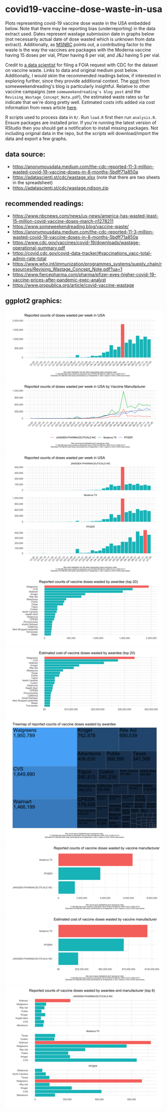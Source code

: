# covid19-vaccine-dose-waste-in-usa

Plots representing covid-19 vaccine dose waste in the USA embedded below. Note that there may be reporting bias (underreporting) in the data extract used. Dates represent wastage submission date in graphs below (not necessarily actual date of dose wasted which is unknown from data extract). Additionally, as [MSNBC](https://www.nbcnews.com/news/us-news/america-has-wasted-least-15-million-covid-vaccine-doses-march-n1278211) points out, a contributing factor to the waste is the way the vaccines are packages with the Moderna vaccine having 15 doses per vial, Pfizer having 6 per vial, and J&J having 5 per vial.

Credit to [a data scientist](https://anonymousdata.medium.com/) for filing a FOIA request with CDC for the dataset on vaccine waste. Links to data and original medium post below. Additionally, I would skim the recommended readings below, if interested in exploring further, since they provide additional context. The [post](https://www.someweekendreading.blog/vaccine-waste/
) from someweekendreading's blog is particularly insightful. Relative to other vaccine campaigns (see `someweekendreading's blog post` and the `Revising_Wastage_Concept_Note.pdf`), the estimated waste rates so far indicate that we're doing pretty well. Estimated costs info added via cost information from  news article [here](https://www.fiercepharma.com/pharma/pfizer-eyes-higher-covid-19-vaccine-prices-after-pandemic-exec-analyst).

R scripts used to process data in `R/`. Run `load.R` first then run `analysis.R`. Ensure packages are installed prior. If you're running the latest version of RStudio then you should get a notification to install missing packages. Not including original data in the repo, but the scripts will download/import the data and export a few graphs.

## data source:
* https://anonymousdata.medium.com/the-cdc-reported-11-3-million-wasted-covid-19-vaccine-doses-in-8-months-5bdff71a850a
* https://adatascienti.st/cdc/wastage.xlsx (note that there are two sheets in the spreadsheet)
* https://adatascienti.st/cdc/wastage.ndjson.zip

## recommended readings:
* https://www.nbcnews.com/news/us-news/america-has-wasted-least-15-million-covid-vaccine-doses-march-n1278211
* https://www.someweekendreading.blog/vaccine-waste/
* https://anonymousdata.medium.com/the-cdc-reported-11-3-million-wasted-covid-19-vaccine-doses-in-8-months-5bdff71a850a
* https://www.cdc.gov/vaccines/covid-19/downloads/wastage-operational-summary.pdf
* https://covid.cdc.gov/covid-data-tracker/#vaccinations_vacc-total-admin-rate-total
* https://www.who.int/immunization/programmes_systems/supply_chain/resources/Revising_Wastage_Concept_Note.pdf?ua=1
* https://www.fiercepharma.com/pharma/pfizer-eyes-higher-covid-19-vaccine-prices-after-pandemic-exec-analyst
* https://www.propublica.org/article/covid-vaccine-wastage

## ggplot2 graphics:
![plot](graphics/ggp_wastebyweek.png)
![plot](graphics/ggp_spaghetti_plot.png)
![plot](graphics/ggp_wastebyweekandmanufac.png)
![plot](graphics/ggp_wastebyawardee.png)
![plot](graphics/ggp_costbyawardee.png)
![plot](graphics/tm_wastebyawardee.png)
![plot](graphics/ggp_wastebymanufact.png)
![plot](graphics/ggp_costbymanufact.png)
![plot](graphics/ggp_wastebyawardee_manufac.png)
